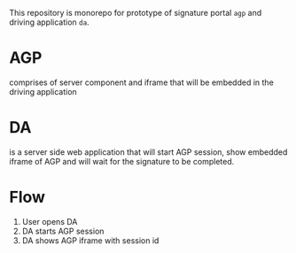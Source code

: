 This repository is monorepo for prototype of signature portal `agp` and driving application `da`.

# AGP

comprises of server component and iframe that will be embedded in the driving application 


# DA

is a server side web application that will start AGP session, show embedded iframe of AGP and will wait for the signature to be completed.


# Flow

1. User opens DA
2. DA starts AGP session
3. DA shows AGP iframe with session id

